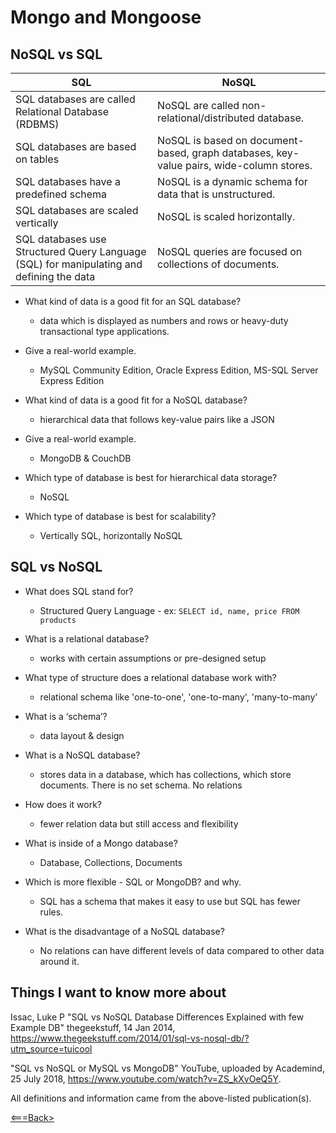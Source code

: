 # Mongo and Mongoose

## NoSQL vs SQL

| SQL                                                                                       | NoSQL                                                                                     |
|------------------------------------------------------------------------------------------ |------------------------------------------------------------------------------------------ |
| SQL databases are called Relational Database (RDBMS)                                       | NoSQL are called non-relational/distributed database.                                     |
| SQL databases are based on tables                                                         | NoSQL is based on document-based, graph databases, key-value pairs, wide-column stores.  |
| SQL databases have a predefined schema                                                    | NoSQL is a dynamic schema for data that is unstructured.                                  |
| SQL databases are scaled vertically                                                       | NoSQL is scaled horizontally.                                                       |
| SQL databases use Structured Query Language (SQL) for manipulating and defining the data  | NoSQL queries are focused on collections of documents.                                    |

* What kind of data is a good fit for an SQL database?
  * data which is displayed as numbers and rows or heavy-duty transactional type applications.

* Give a real-world example.
  * MySQL Community Edition, Oracle Express Edition, MS-SQL Server Express Edition

* What kind of data is a good fit for a NoSQL database?
  * hierarchical data that follows key-value pairs like a JSON

* Give a real-world example.
  * MongoDB & CouchDB

* Which type of database is best for hierarchical data storage?
  * NoSQL

* Which type of database is best for scalability?
  * Vertically SQL, horizontally NoSQL

## SQL vs NoSQL

* What does SQL stand for?
  * Structured Query Language - ex: `SELECT id, name, price FROM products`

* What is a relational database?
  * works with certain assumptions or pre-designed setup

* What type of structure does a relational database work with?
  * relational schema like 'one-to-one', 'one-to-many', 'many-to-many'

* What is a ‘schema’?
  * data layout & design

* What is a NoSQL database?
  * stores data in a database, which has collections, which store documents. There is no set schema. No relations

* How does it work?
  * fewer relation data but still access and flexibility

* What is inside of a Mongo database?
  * Database, Collections, Documents

* Which is more flexible - SQL or MongoDB? and why.
  * SQL has a schema that makes it easy to use but SQL has fewer rules.

* What is the disadvantage of a NoSQL database?
  * No relations can have different levels of data compared to other data around it.

## Things I want to know more about

Issac, Luke P "SQL vs NoSQL Database Differences Explained with few Example DB" thegeekstuff, 14 Jan 2014, <https://www.thegeekstuff.com/2014/01/sql-vs-nosql-db/?utm_source=tuicool>

"SQL vs NoSQL or MySQL vs MongoDB" YouTube, uploaded by Academind, 25 July 2018, <https://www.youtube.com/watch?v=ZS_kXvOeQ5Y>.

All definitions and information came from the above-listed publication(s).

[<===Back>](README.md)
